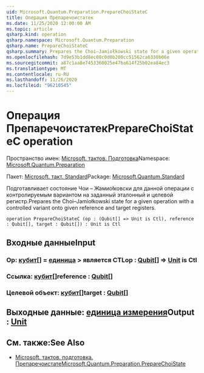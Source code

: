 ```yaml
---
uid: Microsoft.Quantum.Preparation.PrepareChoiStateC
title: Операция Препаречоистатек
ms.date: 11/25/2020 12:00:00 AM
ms.topic: article
qsharp.kind: operation
qsharp.namespace: Microsoft.Quantum.Preparation
qsharp.name: PrepareChoiStateC
qsharp.summary: Prepares the Choi–Jamiołkowski state for a given operation with a controlled variant onto given reference and target registers.
ms.openlocfilehash: 7d9e53b1dd8ec08c0d0b200cc51562ca6330b06e
ms.sourcegitcommit: a87c1aa8e7453360025e47ba614f25b02ea84ec3
ms.translationtype: MT
ms.contentlocale: ru-RU
ms.lasthandoff: 11/26/2020
ms.locfileid: "96210545"
---
```

# <a name="preparechoistatec-operation"></a><span data-ttu-id="7d9f3-102">Операция Препаречоистатек</span><span class="sxs-lookup"><span data-stu-id="7d9f3-102">PrepareChoiStateC operation</span></span>

<span data-ttu-id="7d9f3-103">Пространство имен: [Microsoft. тактов. Подготовка](xref:Microsoft.Quantum.Preparation)</span><span class="sxs-lookup"><span data-stu-id="7d9f3-103">Namespace: [Microsoft.Quantum.Preparation](xref:Microsoft.Quantum.Preparation)</span></span>

<span data-ttu-id="7d9f3-104">Пакет: [Microsoft. такт. Standard](https://nuget.org/packages/Microsoft.Quantum.Standard)</span><span class="sxs-lookup"><span data-stu-id="7d9f3-104">Package: [Microsoft.Quantum.Standard](https://nuget.org/packages/Microsoft.Quantum.Standard)</span></span>


<span data-ttu-id="7d9f3-105">Подготавливает состояние Чои – Жамиоłковски для данной операции с контролируемым вариантом на заданный эталонный и целевой регистр.</span><span class="sxs-lookup"><span data-stu-id="7d9f3-105">Prepares the Choi–Jamiołkowski state for a given operation with a controlled variant onto given reference and target registers.</span></span>

```qsharp
operation PrepareChoiStateC (op : (Qubit[] => Unit is Ctl), reference : Qubit[], target : Qubit[]) : Unit is Ctl
```


## <a name="input"></a><span data-ttu-id="7d9f3-106">Входные данные</span><span class="sxs-lookup"><span data-stu-id="7d9f3-106">Input</span></span>

### <a name="op--qubit--unit--is-ctl"></a><span data-ttu-id="7d9f3-107">Op: [кубит](xref:microsoft.quantum.lang-ref.qubit)[] = [единица](xref:microsoft.quantum.lang-ref.unit) > является CTL</span><span class="sxs-lookup"><span data-stu-id="7d9f3-107">op : [Qubit](xref:microsoft.quantum.lang-ref.qubit)[] => [Unit](xref:microsoft.quantum.lang-ref.unit)  is Ctl</span></span>




### <a name="reference--qubit"></a><span data-ttu-id="7d9f3-108">Ссылка: [кубит](xref:microsoft.quantum.lang-ref.qubit)[]</span><span class="sxs-lookup"><span data-stu-id="7d9f3-108">reference : [Qubit](xref:microsoft.quantum.lang-ref.qubit)[]</span></span>




### <a name="target--qubit"></a><span data-ttu-id="7d9f3-109">Целевой объект: [кубит](xref:microsoft.quantum.lang-ref.qubit)[]</span><span class="sxs-lookup"><span data-stu-id="7d9f3-109">target : [Qubit](xref:microsoft.quantum.lang-ref.qubit)[]</span></span>





## <a name="output--unit"></a><span data-ttu-id="7d9f3-110">Выходные данные: [единица измерения](xref:microsoft.quantum.lang-ref.unit)</span><span class="sxs-lookup"><span data-stu-id="7d9f3-110">Output : [Unit](xref:microsoft.quantum.lang-ref.unit)</span></span>



## <a name="see-also"></a><span data-ttu-id="7d9f3-111">См. также:</span><span class="sxs-lookup"><span data-stu-id="7d9f3-111">See Also</span></span>

- [<span data-ttu-id="7d9f3-112">Microsoft. тактов. подготовка. Препаречоистате</span><span class="sxs-lookup"><span data-stu-id="7d9f3-112">Microsoft.Quantum.Preparation.PrepareChoiState</span></span>](xref:Microsoft.Quantum.Preparation.PrepareChoiState)